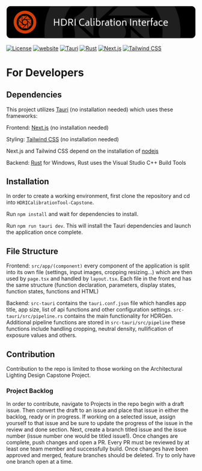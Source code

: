 <img src="public/splash.png" alt="HDRI Calibration Interface" />

[![License](https://img.shields.io/badge/license-GPLv3-blue)](./LICENSE)
[![website](https://img.shields.io/badge/website-Radiant%20Lab-green.svg)](https://www.clotildepierson.com/software)
[![Tauri](https://img.shields.io/badge/Tauri-v1.5.2-yellow.svg)](https://tauri.app/)
[![Rust](https://img.shields.io/badge/Rust-v1.60-darkred.svg)](https://www.rust-lang.org/)
[![Next.js](https://img.shields.io/badge/Next.js-v14.0.1-darkgrey.svg)](https://nextjs.org/)
[![Tailwind CSS](https://img.shields.io/badge/Tailwind%20CSS-v3.3.0-lightblue.svg)](https://tailwindcss.com/docs/guides/nextjs)

# For Developers

## Dependencies
This project utilizes [Tauri](https://tauri.app/) (no installation needed) which uses these frameworks:

Frontend: [Next.js](https://nextjs.org/) (no installation needed)

Styling: [Tailwind CSS](https://tailwindcss.com/docs/guides/nextjs) (no installation needed)

Next.js and Tailwind CSS depend on the installation of [nodejs](https://nodejs.org/en)

Backend: [Rust](https://www.rust-lang.org/) for Windows, Rust uses the Visual Studio C++ Build Tools

## Installation
In order to create a working environment, first clone the repository and cd into `HDRICalibrationTool-Capstone`.

Run `npm install` and wait for dependencies to install.

Run `npm run tauri dev`. This will install the Tauri dependencies and launch the application once complete.

## File Structure
Frontend: `src/app/(component)` every component of the application is split into its own file (settings, input images, cropping resizing...) which are then used by `page.tsx` and handled by `layout.tsx`. Each file in the front end has the same structure (function declaration, parameters, display states, function states, functions and HTML)

Backend: `src-tauri` contains the `tauri.conf.json` file which handles app title, app size, list of api functions and other configuration settings. `src-tauri/src/pipeline.rs` contains the main functionality for HDRGen. Additional pipeline functions are stored in `src-tauri/src/pipeline` these functions include handling cropping, neutral density, nullification of exposure values and others.

## Contribution
Contribution to the repo is limited to those working on the Architectural Lighting Design Capstone Project.

### Project Backlog
In order to contribute, navigate to Projects in the repo begin with a draft issue. Then convert the draft to an issue and place that issue in either the backlog, ready or in progress. If working on a selected issue, assign yourself to that issue and be sure to update the progress of the issue in the review and done section. Next, create a branch titled issue and the issue number (issue number one would be titled issue1). Once changes are complete, push changes and open a PR. Every PR must be reviewed by at least one team member and successfully build. Once changes have been approved and merged, feature branches should be deleted. Try to only have one branch open at a time.
